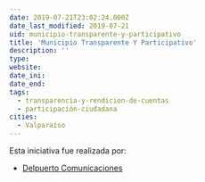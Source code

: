 ```yaml
---
date: 2019-07-21T23:02:24.000Z
date_last_modified: 2019-07-21
uid: municipio-transparente-y-participativo
title: 'Municipio Transparente Y Participativo'
description: ''
type: 
website: 
date_ini: 
date_end: 
tags:
  - transparencia-y-rendicion-de-cuentas
  - participación-ciudadana
cities: 
  - Valparaíso
---
```


Esta iniciativa fue realizada por:

- [Delpuerto Comunicaciones](/organizaciones/delpuerto-comunicaciones)
